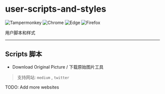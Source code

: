 # user-scripts-and-styles
![Tampermonkey](https://img.shields.io/badge/%F0%9F%90%92Tampermonkey-4.9-lightgrey.svg?style=flat-square&labelColor=777&color=bbb)
![Chrome](https://img.shields.io/static/v1.svg?style=flat-square&label=Chrome&message=latest&color=bbb&labelColor=777&logo=google-chrome&logoColor=yellow)
![Edge](https://img.shields.io/static/v1.svg?style=flat-square&label=Edge&message=latest&color=bbb&labelColor=777&logo=microsoft-edge&logoColor=34c0f1)
![Firefox](https://img.shields.io/static/v1.svg?style=flat-square&label=Firefox&message=latest&color=bbb&labelColor=777&logo=mozilla-firefox&logoColor=ff3b0f)

用户脚本和样式

---

## Scripts 脚本

- Download Original Picture / 下载原始图片工具

> 支持网站: `medium` , `twitter`

TODO: Add more websites
